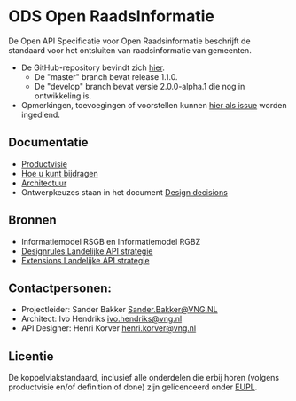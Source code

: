 # ODS Open RaadsInformatie

De Open API Specificatie voor Open Raadsinformatie beschrijft de standaard voor het ontsluiten van raadsinformatie van gemeenten.

- De GitHub-repository bevindt zich [hier](https://github.com/VNG-Realisatie/ODS-Open-Raadsinformatie). 
    - De "master" branch bevat release 1.1.0.
    - De "develop" branch bevat versie 2.0.0-alpha.1 die nog in ontwikkeling is.
- Opmerkingen, toevoegingen of voorstellen kunnen [hier als issue](https://github.com/VNG-Realisatie/ODS-Open-Raadsinformatie/issues) worden ingediend.

<!--
**Versie 1.1.0 is weliswaar gereleased, maar door ontwikkelingen rondom PLOOI en KOOP staat het gebruik ter discussie**
**Ook de doorontwikkeling van versie 1.2.0 staat on hold tot er duidelijkheid is in de eisen die er in samenspraak met KOOp worden opgesteld.**
**Proef-implementaties (en terugkoppeling van de bevindingen daaruit) zijn uiteraard wel mogelijk, maar de specificatie kan op dag-basis wijzigen.**
**Als er een eerste stabiel versie is wordt daar een release van aangemaakt en wordt dit op deze plek (en via andere communicatie-lijnen) gedeeld.**
-->

## Documentatie
* [Productvisie](./docs/Productvisie.md)
* [Hoe u kunt bijdragen](https://github.com/VNG-Realisatie/API-Kennisbank/blob/master/CONTRIBUTING.md)
* [Architectuur](./docs/Architectuur.md)
* Ontwerpkeuzes staan in het document [Design decisions](./docs/Designdecisions.md)

## Bronnen
* Informatiemodel RSGB en Informatiemodel RGBZ
* [Designrules Landelijke API strategie](https://geonovum.github.io/KP-APIs/API-strategie-algemeen/)
* [Extensions Landelijke API strategie](https://geonovum.github.io/KP-APIs/API-strategie-extensies/)

## Contactpersonen:
* Projectleider: Sander Bakker Sander.Bakker@VNG.NL
* Architect: Ivo Hendriks ivo.hendriks@vng.nl
* API Designer: Henri Korver henri.korver@vng.nl

## Licentie
De koppelvlakstandaard, inclusief alle onderdelen die erbij horen (volgens productvisie en/of definition of done) zijn gelicenceerd onder [EUPL](https://eupl.eu/1.2/nl/).
